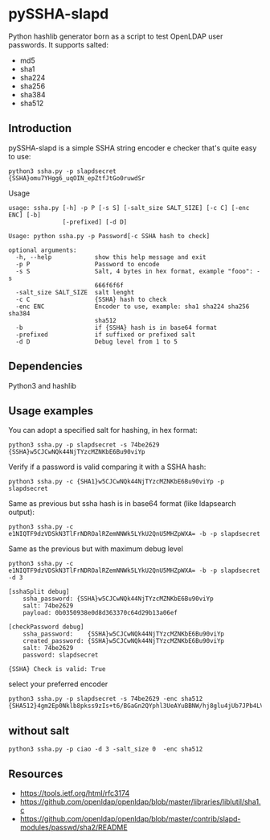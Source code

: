 # pySSHA-slapd
Python hashlib generator born as a script to test OpenLDAP user passwords.
It supports salted:

- md5
- sha1
- sha224
- sha256
- sha384
- sha512

Introduction
------------
pySSHA-slapd is a simple SSHA string encoder e checker that's quite easy to use:
````
python3 ssha.py -p slapdsecret
{SSHA}omu7YHgg6_uqOIN_epZtfJtGo0ruwdSr 
````
Usage
````
usage: ssha.py [-h] -p P [-s S] [-salt_size SALT_SIZE] [-c C] [-enc ENC] [-b]
               [-prefixed] [-d D]

Usage: python ssha.py -p Password[-c SSHA hash to check]

optional arguments:
  -h, --help            show this help message and exit
  -p P                  Password to encode
  -s S                  Salt, 4 bytes in hex format, example "fooo": -s
                        666f6f6f
  -salt_size SALT_SIZE  salt lenght
  -c C                  {SSHA} hash to check
  -enc ENC              Encoder to use, example: sha1 sha224 sha256 sha384
                        sha512
  -b                    if {SSHA} hash is in base64 format
  -prefixed             if suffixed or prefixed salt
  -d D                  Debug level from 1 to 5

````

Dependencies
------------
Python3 and hashlib

Usage examples
--------------

You can adopt a specified salt for hashing, in hex format:
````
python3 ssha.py -p slapdsecret -s 74be2629
{SSHA}w5CJCwNQk44NjTYzcMZNKbE6Bu90viYp 
````

Verify if a password is valid comparing it with a SSHA hash:
````
python3 ssha.py -c {SHA1}w5CJCwNQk44NjTYzcMZNKbE6Bu90viYp -p slapdsecret
````

Same as previous but ssha hash is in base64 format (like ldapsearch output):
````
python3 ssha.py -c e1NIQTF9dzVDSkN3TlFrNDROalRZemNNWk5LYkU2QnU5MHZpWXA= -b -p slapdsecret
````

Same as the previous but with maximum debug level
````
python3 ssha.py -c e1NIQTF9dzVDSkN3TlFrNDROalRZemNNWk5LYkU2QnU5MHZpWXA= -b -p slapdsecret -d 3

[sshaSplit debug]
	ssha_password: {SSHA}w5CJCwNQk44NjTYzcMZNKbE6Bu90viYp 
	salt: 74be2629 
	payload: 0b0350938e0d8d363370c64d29b13a06ef

[checkPassword debug]
 	ssha_password:    {SSHA}w5CJCwNQk44NjTYzcMZNKbE6Bu90viYp
	created_password: {SSHA}w5CJCwNQk44NjTYzcMZNKbE6Bu90viYp
	salt: 74be2629
	password: slapdsecret

{SSHA} Check is valid: True
````

select your preferred encoder
````
python3 ssha.py -p slapdsecret -s 74be2629 -enc sha512
{SHA512}4gm2Ep0Nklb8pkss9zIs+t6/BGaGn2QYphl3UeAYuBBNW/hj8glu4jUb7JPb4LVWdCv+g0WoyYUB9VWVajQpjHS+Jik= 
````

without salt
------------
````
python3 ssha.py -p ciao -d 3 -salt_size 0  -enc sha512
````

Resources
---------
- https://tools.ietf.org/html/rfc3174
- https://github.com/openldap/openldap/blob/master/libraries/liblutil/sha1.c
- https://github.com/openldap/openldap/blob/master/contrib/slapd-modules/passwd/sha2/README
